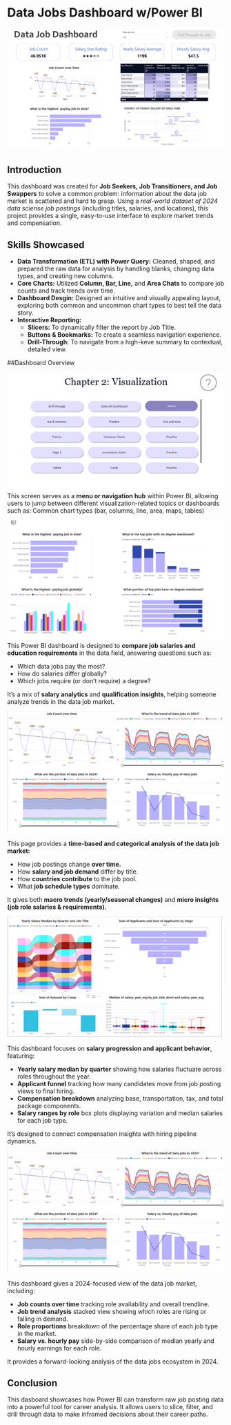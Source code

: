 # Data Jobs Dashboard w/Power BI
![alt dashboard screenshot](images/3.png)
## Introduction

This dashboard was created for **Job Seekers, Job Transitioners, and Job Swappers** to solve a common problem: information about the data job market is scattered and hard to grasp. Using a *real-world dataset of 2024 data sciense job postings* (including titles, salaries, and locations), this project provides a single, easy-to-use interface to explore market trends and compensation.

## Skills Showcased
- **Data Transformation (ETL) with Power Query:**
Cleaned, shaped, and prepared the raw data for analysis by handling blanks, changing data types, and creating new columns. 
- **Core Charts:** Utilized **Column, Bar, Line,** and **Area Chats** to compare job counts and track trends over time.
- **Dashboard Desgin:** Designed an intuitive and visually appealing layout, exploring both common and uncommon chart types to best tell the data story.
- **Interactive Reporting:**
    - **Slicers:** To dynamically filter the report by Job Title.
    - **Buttons & Bookmarks:** To create a seamless navigation experience.
    - **Drill-Through:** To navigate from a high-keve summary to contextual, detailed view.
    

##Dashboard Overview

![Home page](images/1.png)
This screen serves as a **menu or navigation hub** within Power BI, allowing users to jump between different visualization-related topics or dashboards such as:
Common chart types (bar, columns, line, area, maps, tables)

![Home page](images/2.png)
This Power BI dashboard is designed to **compare job salaries and education requirements** in the data field, answering questions such as:

- Which data jobs pay the most?
- How do salaries differ globally?
- Which jobs require (or don’t require) a degree?

It’s a mix of **salary analytics** and **qualification insights**, helping someone analyze trends in the data job market.


![Home page](images/4.png)

This page provides a **time-based and categorical analysis of the data job market:**

- How job postings change **over time.**
- How **salary and job demand** differ by title.
- How **countries contribute** to the job pool.
- What **job schedule types** dominate.

It gives both **macro trends (yearly/seasonal changes)** and **micro insights (job role salaries & requirements).**

![Home page](images/5.png)

This dashboard focuses on **salary progression and applicant behavior**, featuring:

- **Yearly salary median by quarter**  showing how salaries fluctuate across roles throughout the year.
- **Applicant funnel**  tracking how many candidates move from job posting views to final hiring.
- **Compensation breakdown**  analyzing base, transportation, tax, and total package components.
- **Salary ranges by role**  box plots displaying variation and median salaries for each job type.

It’s designed to connect compensation insights with hiring pipeline dynamics.

![Home page](images/6.png)

This dashboard gives a 2024-focused view of the data job market, including:

- **Job counts over time**  tracking role availability and overall trendline.
- **Job trend analysis** stacked view showing which roles are rising or falling in demand.
- **Role proportions** breakdown of the percentage share of each job type in the market.
- **Salary vs. hourly pay** side-by-side comparison of median yearly and hourly earnings for each role.

It provides a forward-looking analysis of the data jobs ecosystem in 2024.

## Conclusion

This dasboard showcases how Power BI can transform raw job posting data into a powerful tool for career analysis. It allows users to slice, filter, and drill through data to make infromed decisions about their career paths.

